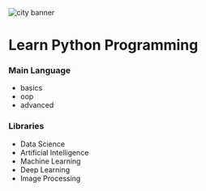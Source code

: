 ![city banner](https://user-images.githubusercontent.com/2780145/34307155-ac661e5a-e76c-11e7-9ef4-8bef4743d71d.png)

# Learn Python Programming

### Main Language
- basics
- oop
- advanced

### Libraries
- Data Science
- Artificial Intelligence 
- Machine Learning 
- Deep Learning
- Image Processing 
